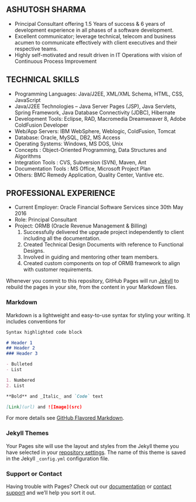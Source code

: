 ## ASHUTOSH SHARMA

-	Principal Consultant offering 1.5 Years of success & 6 years of development experience in all phases of a software development.
-	Excellent communicator; leverage technical, telecom and business acumen to communicate effectively with client executives and their respective teams.
-	Highly self-motivated and result driven in IT Operations with vision of Continuous Process Improvement



## TECHNICAL SKILLS
-	Programming Languages: Java/J2EE, XML/XML Schema, HTML, CSS, JavaScript
-	Java/J2EE Technologies – Java Server Pages (JSP), Java Servlets, Spring Framework, Java Database Connectivity (JDBC), Hibernate
-	Development Tools: Eclipse, RAD, Macromedia Dreamweaver 8, Adobe ColdFusion Developer
-	Web/App Servers: IBM WebSphere, Weblogic, ColdFusion, Tomcat 
-	Database: Oracle, MySQL, DB2, MS Access
-	Operating Systems: Windows, MS DOS, Unix
-	Concepts : Object-Oriented Programming, Data Structures and Algorithms
-	Integration Tools : CVS, Subversion (SVN), Maven, Ant
-	Documentation Tools :  MS Office, Microsoft Project Plan
-	Others: BMC Remedy Application, Quality Center, Vantive etc.


## PROFESSIONAL EXPERIENCE

- Current Employer: Oracle Financial Software Services since 30th May 2016
- Role: Principal Consultant
- Project: ORMB (Oracle Revenue Management & Billing)
  1.	Successfully delivered the upgrade project independently to client including all the documentation. 
  2.	Created Technical Design Documents with reference to Functional Designs. 
  3.	Involved in guiding and mentoring other team members.
  4.	Created custom components on top of ORMB framework to align with customer requirements.




Whenever you commit to this repository, GitHub Pages will run [Jekyll](https://jekyllrb.com/) to rebuild the pages in your site, from the content in your Markdown files.

### Markdown

Markdown is a lightweight and easy-to-use syntax for styling your writing. It includes conventions for

```markdown
Syntax highlighted code block

# Header 1
## Header 2
### Header 3

- Bulleted
- List

1. Numbered
2. List

**Bold** and _Italic_ and `Code` text

[Link](url) and ![Image](src)
```

For more details see [GitHub Flavored Markdown](https://guides.github.com/features/mastering-markdown/).

### Jekyll Themes

Your Pages site will use the layout and styles from the Jekyll theme you have selected in your [repository settings](https://github.com/ashutoshsharma31/ashutoshsharma31.github.io/settings). The name of this theme is saved in the Jekyll `_config.yml` configuration file.

### Support or Contact

Having trouble with Pages? Check out our [documentation](https://help.github.com/categories/github-pages-basics/) or [contact support](https://github.com/contact) and we’ll help you sort it out.
